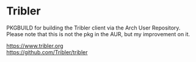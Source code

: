 # Tribler
PKGBUILD for building the Tribler client via the Arch User Repository.  
Please note that this is not the pkg in the AUR, but my improvement on it.  
  
https://www.tribler.org  
https://github.com/Tribler/tribler
